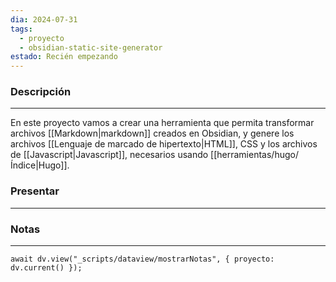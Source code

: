 ```yaml
---
dia: 2024-07-31
tags:
  - proyecto
  - obsidian-static-site-generator
estado: Recién empezando
---
```

### Descripción
---
En este proyecto vamos a crear una herramienta que permita transformar archivos [[Markdown|markdown]] creados en Obsidian, y genere los archivos [[Lenguaje de marcado de hipertexto|HTML]], CSS y los archivos de [[Javascript|Javascript]], necesarios usando [[herramientas/hugo/Índice|Hugo]].

### Presentar
---



### Notas
---
```dataviewjs
await dv.view("_scripts/dataview/mostrarNotas", { proyecto: dv.current() });
```